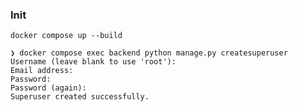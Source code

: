 ### Init

```shell
docker compose up --build
```

```shell
❯ docker compose exec backend python manage.py createsuperuser
Username (leave blank to use 'root'):
Email address:
Password:
Password (again):
Superuser created successfully.
```

